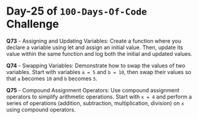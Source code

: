 # Day-25 of `100-Days-Of-Code` Challenge

**Q73** - Assigning and Updating Variables: Create a function where you declare a variable using let and assign an initial value. Then, update its value within the same function and log both the initial and updated values.


**Q74** - Swapping Variables: Demonstrate how to swap the values of two variables. Start with variables `a = 5` and `b = 10`, then swap their values so that `a` becomes `10` and `b` becomes `5`.

**Q75** - Compound Assignment Operators: Use compound assignment operators to simplify arithmetic operations. Start with `x = 4` and perform a series of operations (addition, subtraction, multiplication, division) on `x` using compound operators.


 

 

 
 
 


 